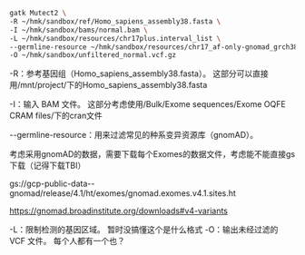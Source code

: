 ``` bash 
gatk Mutect2 \
-R ~/hmk/sandbox/ref/Homo_sapiens_assembly38.fasta \
-I ~/hmk/sandbox/bams/normal.bam \
-L ~/hmk/sandbox/resources/chr17plus.interval_list \
--germline-resource ~/hmk/sandbox/resources/chr17_af-only-gnomad_grch38.vcf.gz \
-O ~/hmk/sandbox/unfiltered_normal.vcf.gz
```
-R：参考基因组（Homo_sapiens_assembly38.fasta）。  这部分可以直接用/mnt/project/下的Homo_sapiens_assembly38.fasta

-I：输入 BAM 文件。  这部分考虑使用/Bulk/Exome sequences/Exome OQFE CRAM files/下的cran文件

--germline-resource：用来过滤常见的种系变异资源库（gnomAD）。

考虑采用gnomAD的数据，需要下载每个Exomes的数据文件，考虑能不能直接gs下载（记得下载TBI）

gs://gcp-public-data--gnomad/release/4.1/ht/exomes/gnomad.exomes.v4.1.sites.ht

https://gnomad.broadinstitute.org/downloads#v4-variants

-L：限制检测的基因区域。 暂时没搞懂这个是什么格式
-O：输出未经过滤的 VCF 文件。 每个人都有一个也？

